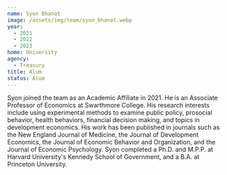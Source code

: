 ```yaml
---
name: Syon Bhanot
image: /assets/img/team/syon_bhanot.webp
year:
  - 2021
  - 2022
  - 2023
home: University
agency:
  - Treasury
title: Alum
status: Alum
---
```


Syon joined the team as an Academic Affiliate in 2021. He is an Associate Professor of Economics at Swarthmore College. His research interests include using experimental methods to examine public policy, prosocial behavior, health behaviors, financial decision making, and topics in development economics. His work has been published in journals such as the New England Journal of Medicine, the Journal of Development Economics, the Journal of Economic Behavior and Organization, and the Journal of Economic Psychology. Syon completed a Ph.D. and M.P.P. at Harvard University's Kennedy School of Government, and a B.A. at Princeton University.
